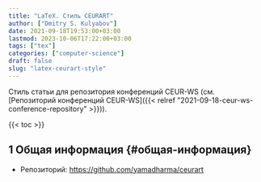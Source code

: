 ```yaml
---
title: "LaTeX. Стиль CEURART"
author: ["Dmitry S. Kulyabov"]
date: 2021-09-18T19:53:00+03:00
lastmod: 2023-10-06T17:22:00+03:00
tags: ["tex"]
categories: ["computer-science"]
draft: false
slug: "latex-ceurart-style"
---
```


Стиль статьи для репозитория конференций CEUR-WS (см. [Репозиторий конференций CEUR-WS]({{< relref "2021-09-18-ceur-ws-conference-repository" >}})).

<!--more-->

{{< toc >}}


## <span class="section-num">1</span> Общая информация {#общая-информация}

-   Репозиторий: <https://github.com/yamadharma/ceurart>
